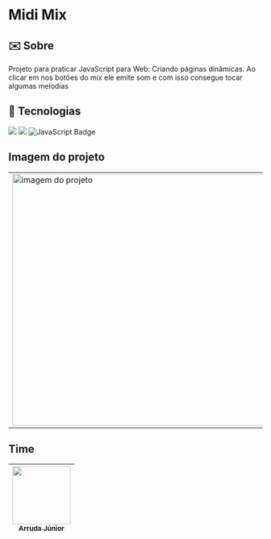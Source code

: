 <h1>Midi Mix</h1>

<h2> ✉️ Sobre</h2>
<p>Projeto para praticar JavaScript para Web: Criando páginas dinâmicas. Ao clicar em nos botões do mix ele emite som e com isso consegue tocar algumas melodias</p>

## 🚀 Tecnologias
<div>
  <img src="https://img.shields.io/badge/HTML-239120?style=for-the-badge&logo=html5&logoColor=orange">
  <img src="https://img.shields.io/badge/CSS-239120?&style=for-the-badge&logo=css3&logoColor=blue">
  <img src="https://img.shields.io/badge/JavaScript-F7DF1E?&style=for-the-badge&logo=javascript&logoColor=black" alt="JavaScript Badge">
</div>

## Imagem do projeto
<table>
  <tr>
    <td><img src="https://github.com/ArrudaaJunior/Mix-Som-JS/assets/34192862/5406cdbb-b69a-477c-9f5b-70c6d4c5eb99" alt="imagem do projeto" width="500"></td>
  </tr>
</table>

## Time

| [<img loading="lazy" src="https://avatars.githubusercontent.com/u/34192862?s=400&u=e8511485b428717385e3ae9483ade57359be8779&v=4" width=115><br><sub>Arruda Júnior</sub>](https://github.com/ArrudaaJunior) |
| :---: 
